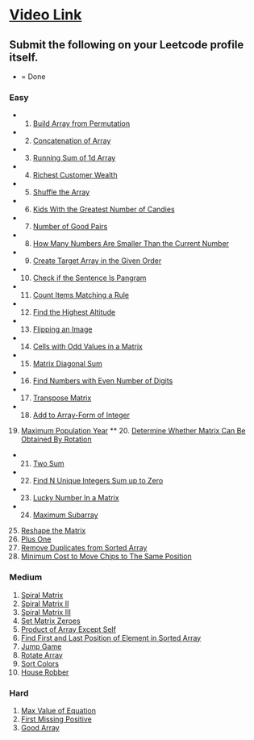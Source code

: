 # [Video Link](https://youtu.be/n60Dn0UsbEk)

## Submit the following on your Leetcode profile itself.

* = Done

### Easy
* 1. [Build Array from Permutation](https://leetcode.com/problems/build-array-from-permutation/) 
* 2. [Concatenation of Array](https://leetcode.com/problems/concatenation-of-array/)
* 3. [Running Sum of 1d Array](https://leetcode.com/problems/running-sum-of-1d-array/)
* 4. [Richest Customer Wealth](https://leetcode.com/problems/richest-customer-wealth/)
* 5. [Shuffle the Array](https://leetcode.com/problems/shuffle-the-array/)
* 6. [Kids With the Greatest Number of Candies](https://leetcode.com/problems/kids-with-the-greatest-number-of-candies/)
* 7. [Number of Good Pairs](https://leetcode.com/problems/number-of-good-pairs/)
* 8. [How Many Numbers Are Smaller Than the Current Number](https://leetcode.com/problems/how-many-numbers-are-smaller-than-the-current-number/)
* 9. [Create Target Array in the Given Order](https://leetcode.com/problems/create-target-array-in-the-given-order/)
* 10. [Check if the Sentence Is Pangram](https://leetcode.com/problems/check-if-the-sentence-is-pangram/)
* 11. [Count Items Matching a Rule](https://leetcode.com/problems/count-items-matching-a-rule/)
* 12. [Find the Highest Altitude](https://leetcode.com/problems/find-the-highest-altitude/)
* 13. [Flipping an Image](https://leetcode.com/problems/flipping-an-image/) 
* 14. [Cells with Odd Values in a Matrix](https://leetcode.com/problems/cells-with-odd-values-in-a-matrix/)
* 15. [Matrix Diagonal Sum](https://leetcode.com/problems/matrix-diagonal-sum/)
* 16. [Find Numbers with Even Number of Digits](https://leetcode.com/problems/find-numbers-with-even-number-of-digits/)
* 17. [Transpose Matrix](https://leetcode.com/problems/transpose-matrix/)
* 18. [Add to Array-Form of Integer](https://leetcode.com/problems/add-to-array-form-of-integer/)
19. [Maximum Population Year](https://leetcode.com/problems/maximum-population-year/)
** 20. [Determine Whether Matrix Can Be Obtained By Rotation](https://leetcode.com/problems/determine-whether-matrix-can-be-obtained-by-rotation/)
* 21. [Two Sum](https://leetcode.com/problems/two-sum/)
* 22. [Find N Unique Integers Sum up to Zero](https://leetcode.com/problems/find-n-unique-integers-sum-up-to-zero/)
* 23. [Lucky Number In a Matrix](https://leetcode.com/problems/lucky-numbers-in-a-matrix/)
* 24. [Maximum Subarray](https://leetcode.com/problems/maximum-subarray/)
25. [Reshape the Matrix](https://leetcode.com/problems/reshape-the-matrix/)
26. [Plus One](https://leetcode.com/problems/plus-one/)
27. [Remove Duplicates from Sorted Array](https://leetcode.com/problems/remove-duplicates-from-sorted-array/)
28. [Minimum Cost to Move Chips to The Same Position](https://leetcode.com/problems/minimum-cost-to-move-chips-to-the-same-position/)

### Medium
1. [Spiral Matrix](https://leetcode.com/problems/spiral-matrix/)
2. [Spiral Matrix II](https://leetcode.com/problems/spiral-matrix-ii/)
3. [Spiral Matrix III](https://leetcode.com/problems/spiral-matrix-iii/)
4. [Set Matrix Zeroes](https://leetcode.com/problems/set-matrix-zeroes/)
5. [Product of Array Except Self](https://leetcode.com/problems/product-of-array-except-self/)
6. [Find First and Last Position of Element in Sorted Array](https://leetcode.com/problems/find-first-and-last-position-of-element-in-sorted-array/)
7. [Jump Game](https://leetcode.com/problems/jump-game/)
8. [Rotate Array](https://leetcode.com/problems/rotate-array/)
9. [Sort Colors](https://leetcode.com/problems/sort-colors/)
10. [House Robber](https://leetcode.com/problems/house-robber/)

### Hard
1. [Max Value of Equation](https://leetcode.com/problems/max-value-of-equation/)
2. [First Missing Positive](https://leetcode.com/problems/first-missing-positive/)
3. [Good Array](https://leetcode.com/problems/check-if-it-is-a-good-array/)
